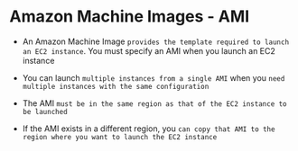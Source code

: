 # Amazon Machine Images - AMI

- An Amazon Machine Image `provides the template required to launch an EC2 instance`. You must specify an AMI when you launch an EC2 instance

- You can launch `multiple instances from a single AMI` when you `need multiple instances with the same configuration`

- The AMI `must be in the same region as that of the EC2 instance to be launched`

- If the AMI exists in a different region, you `can copy that AMI to the region where you want to launch the EC2 instance`
